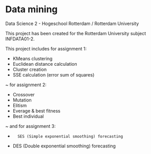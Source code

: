 # Data mining
Data Science 2 - Hogeschool Rotterdam / Rotterdam University


This project has been created for the Rotterdam University subject INFDATA01-2.

This project includes for assignment 1:
-   KMeans clustering
-	Euclidean distance calculation
-	Cluster creation
-	SSE calculation (error sum of squares)

~ for assignment 2:
-   Crossover
-	Mutation
-	Elitism
-	Everage & best fitness
-	Best individual

~ and for assignment 3:
-   	SES (Simple exponential smoothing) forecasting
-	DES (Double exponential smoothing) forecasting